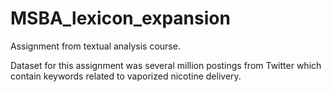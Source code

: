 # MSBA_lexicon_expansion  

Assignment from textual analysis course.  
  
Dataset for this assignment was several million postings from Twitter which contain keywords related to vaporized nicotine delivery.